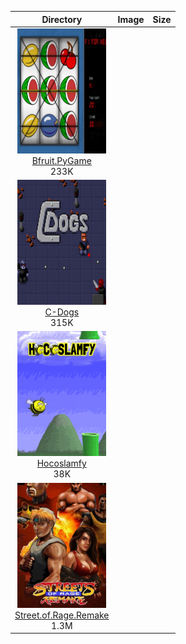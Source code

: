 | Directory | Image | Size |
| :--------: | :---: | :--: |
| <a href="https://github.com/schmurtzm/test-repo/releases/download/v1.5.6/Bfruit.PyGame.7z"><img src="Bfruit (PyGame)//Roms/PORTS/Imgs/Bfruit (PyGame).png" alt="Bfruit.PyGame" height="200" /></a><br>[Bfruit.PyGame](https://github.com/schmurtzm/test-repo/releases/download/v1.5.6/Bfruit.PyGame.7z) <br> 233K |
| <a href="https://github.com/schmurtzm/test-repo/releases/download/v1.5.6/C-Dogs.7z"><img src="C-Dogs//Roms/PORTS/Imgs/C-Dogs.png" alt="C-Dogs" height="200" /></a><br>[C-Dogs](https://github.com/schmurtzm/test-repo/releases/download/v1.5.6/C-Dogs.7z) <br> 315K |
| <a href="https://github.com/schmurtzm/test-repo/releases/download/v1.5.6/Hocoslamfy.7z"><img src="Hocoslamfy//Roms/PORTS/Imgs/Hocoslamfy.png" alt="Hocoslamfy" height="200" /></a><br>[Hocoslamfy](https://github.com/schmurtzm/test-repo/releases/download/v1.5.6/Hocoslamfy.7z) <br> 38K |
| <a href="https://github.com/schmurtzm/test-repo/releases/download/v1.5.6/Street.of.Rage.Remake.7z"><img src="Street of Rage Remake//Roms/PORTS/Imgs/Street of Rage Remake.png" alt="Street.of.Rage.Remake" height="200" /></a><br>[Street.of.Rage.Remake](https://github.com/schmurtzm/test-repo/releases/download/v1.5.6/Street.of.Rage.Remake.7z) <br> 1.3M |
